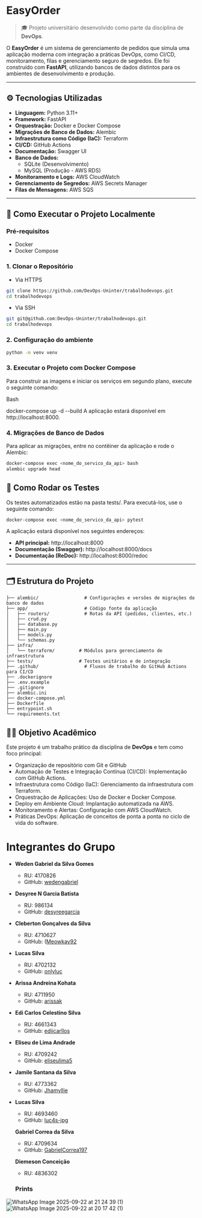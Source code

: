 # EasyOrder

> 🎓 Projeto universitário desenvolvido como parte da disciplina de **DevOps**.

O **EasyOrder** é um sistema de gerenciamento de pedidos que simula uma aplicação moderna com integração a práticas DevOps, como CI/CD, monitoramento, filas e gerenciamento seguro de segredos. Ele foi construído com **FastAPI**, utilizando bancos de dados distintos para os ambientes de desenvolvimento e produção.

---

## ⚙️ Tecnologias Utilizadas

- **Linguagem:** Python 3.11+
- **Framework:** FastAPI
- **Orquestração:** Docker e Docker Compose
- **Migrações de Banco de Dados:** Alembic
- **Infraestrutura como Código (IaC):** Terraform
- **CI/CD:** GitHub Actions
- **Documentação:** Swagger UI
- **Banco de Dados:**
  - SQLite (Desenvolvimento)
  - MySQL (Produção - AWS RDS)
- **Monitoramento e Logs:** AWS CloudWatch
- **Gerenciamento de Segredos:** AWS Secrets Manager
- **Filas de Mensagens:** AWS SQS

---

## 🚀 Como Executar o Projeto Localmente

### Pré-requisitos
- Docker
- Docker Compose

### 1. Clonar o Repositório

* Via HTTPS

```bash
git clone https://github.com/DevOps-Uninter/trabalhodevops.git
cd trabalhodevops
```
* Via SSH

```bash
git git@github.com:DevOps-Uninter/trabalhodevops.git
cd trabalhodevops
```
### 2. Configuração do ambiente

```bash
python -m venv venv
```

### 3. Executar o Projeto com Docker Compose
Para construir as imagens e iniciar os serviços em segundo plano, execute o seguinte comando:

Bash

docker-compose up -d --build
A aplicação estará disponível em http://localhost:8000.

### 4. Migrações de Banco de Dados

Para aplicar as migrações, entre no contêiner da aplicação e rode o Alembic:

```bash
docker-compose exec <nome_do_servico_da_api> bash
alembic upgrade head
```

## 🧪 Como Rodar os Testes

Os testes automatizados estão na pasta tests/. Para executá-los, use o seguinte comando:

```bash
docker-compose exec <nome_do_servico_da_api> pytest
```

A aplicação estará disponível nos seguintes endereços:

- **API principal:** http://localhost:8000
- **Documentação (Swagger):** http://localhost:8000/docs
- **Documentação (ReDoc):** http://localhost:8000/redoc

---

## 🗂️ Estrutura do Projeto

```
├── alembic/                 # Configurações e versões de migrações do banco de dados
├── app/                     # Código fonte da aplicação
│   ├── routers/             # Rotas da API (pedidos, clientes, etc.)
│   ├── crud.py
│   ├── database.py
│   ├── main.py
│   ├── models.py
│   └── schemas.py
├── infra/
│   └── terraform/         # Módulos para gerenciamento de infraestrutura
├── tests/                 # Testes unitários e de integração
├── .github/                 # Fluxos de trabalho do GitHub Actions para CI/CD
├── .dockerignore
├── .env.example
├── .gitignore
├── alembic.ini
├── docker-compose.yml
├── Dockerfile
├── entrypoint.sh
└── requirements.txt
```

## 👨‍🏫 Objetivo Acadêmico

Este projeto é um trabalho prático da disciplina de **DevOps** e tem como foco principal:

- Organização de repositório com Git e GitHub
- Automação de Testes e Integração Contínua (CI/CD): Implementação com GitHub Actions.
- Infraestrutura como Código (IaC): Gerenciamento da infraestrutura com Terraform.
- Orquestração de Aplicações: Uso de Docker e Docker Compose.
- Deploy em Ambiente Cloud: Implantação automatizada na AWS.
- Monitoramento e Alertas: Configuração com AWS CloudWatch.
- Práticas DevOps: Aplicação de conceitos de ponta a ponta no ciclo de vida do software.

# Integrantes do Grupo

- **Weden Gabriel da Silva Gomes**  
  - RU: 4170826
  - GitHub: [wedengabriel](https://github.com/wedengabriel)

- **Desyree N Garcia Batista**  
  - RU: 986134
  - GitHub: [desyreegarcia](https://github.com/desyreegarcia)

- **Cleberton Gonçalves da Silva**  
  - RU: 4710627  
  - GitHub: ([Meowkay92](https://github.com/Meowkay92)

- **Lucas Silva**  
  - RU: 4702132  
  - GitHub: [onlyluc](https://github.com/onlyluc)

- **Arissa Andreina Kohata**  
  - RU: 4711950  
  - GitHub: [arissak](https://github.com/arissak)

- **Edi Carlos Celestino Silva**  
  - RU: 4661343  
  - GitHub: [ediicarllos](https://github.com/ediicarllos)

- **Eliseu de Lima Andrade**  
  - RU: 4709242  
  - GitHub: [eliseulima5](https://github.com/eliseulima5) 

- **Jamile Santana da Silva**  
  - RU: 4773362  
  - GitHub: [Jhamyllie](https://github.com/Jhamyllie)
 
- **Lucas Silva**  
  - RU: 4693460  
  - GitHub: [luc4s-jpg](https://github.com/luc4s-jpg)

   **Gabriel Correa da Silva**  
  - RU: 4709634  
  - GitHub: [GabrielCorrea197](https://github.com/GabrielCorrea197)

  **Diemeson Conceição**  
  - RU: 4836302
 
  ### Prints
![WhatsApp Image 2025-09-22 at 21 24 39 (1)](https://github.com/user-attachments/assets/bed8a7eb-4445-4468-8e5f-665b6a3955a4)
![WhatsApp Image 2025-09-22 at 20 17 42 (1)](https://github.com/user-attachments/assets/ac3e68c5-54f1-41da-9bd6-6aef39fb4180)
